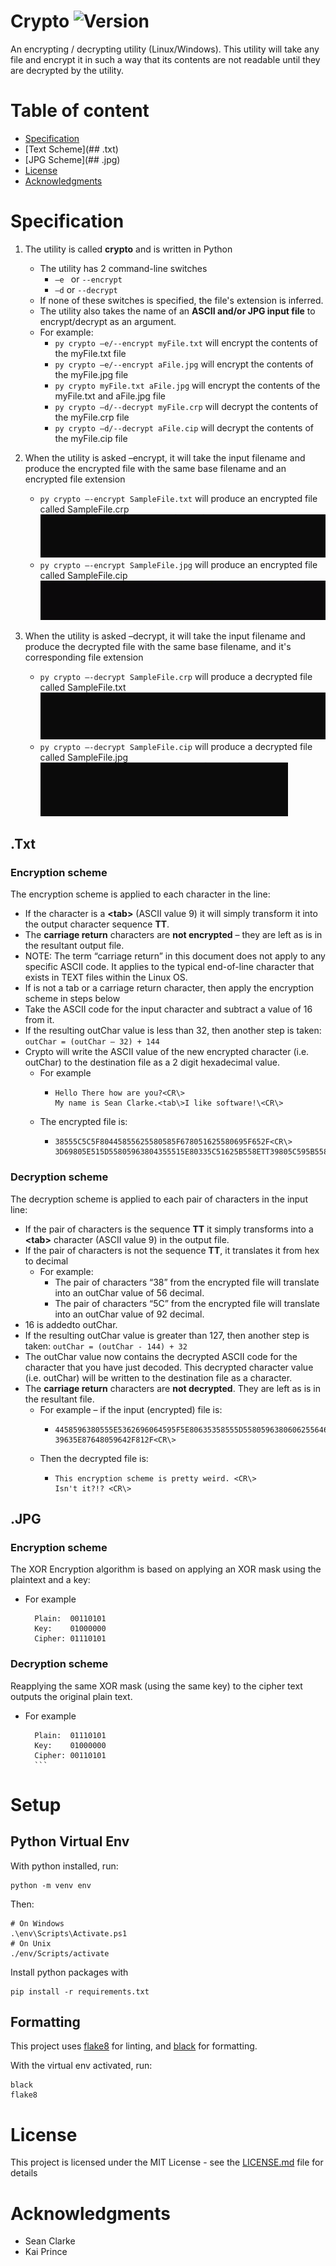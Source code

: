 # Crypto ![Version](https://img.shields.io/badge/Release-v2.0-blue)

An encrypting / decrypting utility (Linux/Windows). This utility will take any file and encrypt it in such a way that its contents are not readable until they are decrypted by the utility.

# Table of content

- [Specification](#specification)
- [Text Scheme](## .txt)
- [JPG  Scheme](## .jpg)
- [License](#License)
- [Acknowledgments](#Acknowledgments)


# Specification

1. The utility is called **crypto** and is written in Python

   - The utility has 2 command-line switches
     - `–e ` or `--encrypt`
     - `–d` or `--decrypt`
   - If none of these switches is specified, the file's extension is inferred.
   - The utility also takes the name of an **ASCII and/or JPG input file** to encrypt/decrypt as an argument.
   - For example:
     - `py crypto –e/--encrypt myFile.txt` will encrypt the contents of the myFile.txt file
     - `py crypto –e/--encrypt aFile.jpg` will encrypt the contents of the myFile.jpg file
     - `py crypto myFile.txt aFile.jpg` will encrypt the contents of the myFile.txt and aFile.jpg file
     - `py crypto –d/--decrypt myFile.crp` will decrypt the contents of the myFile.crp file
     - `py crypto –d/--decrypt aFile.cip` will decrypt the contents of the myFile.cip file


2. When the utility is asked –encrypt, it will take the input filename and produce the encrypted file 
   with the same base filename and an encrypted file extension

   - `py crypto –-encrypt SampleFile.txt` will produce an encrypted file called SampleFile.crp<br>
     ![Encryption Demo](demo/EncryptGif.gif)
   - `py crypto –-encrypt SampleFile.jpg` will produce an encrypted file called SampleFile.cip<br>
     ![Encryption Demo](demo/EncryptGifB.gif)

3. When the utility is asked –decrypt, it will take
   the input filename and produce the decrypted file with the same base filename, and it's corresponding  file extension

   - `py crypto –-decrypt SampleFile.crp` will produce a decrypted file called SampleFile.txt<br>
     ![Decryption Demo](demo/DecryptGif.gif)
   - `py crypto –-decrypt SampleFile.cip` will produce a decrypted file called SampleFile.jpg<br>
     ![Decryption Demo](demo/DecryptGifB.gif)
     
## .Txt
### Encryption scheme

The encryption scheme is applied to each character in the line:

- If the character is a **\<tab\>** (ASCII value 9) it will simply transform it into the output character sequence **TT**.
- The **carriage return** characters are **not encrypted** – they are left as is in the resultant output file.
- NOTE: The term “carriage return” in this document does not apply to any specific ASCII code.
  It applies to the typical end-of-line character that exists in TEXT files within the Linux OS.
- If is not a tab or a carriage return character, then apply the encryption scheme in steps below
- Take the ASCII code for the input character and subtract a value of 16 from it.
- If the resulting outChar value is less than 32, then another step is taken: `outChar = (outChar – 32) + 144`
- Crypto will write the ASCII value of the new encrypted character
  (i.e. outChar) to the destination file as a 2 digit hexadecimal value.
  - For example
    - ```
      Hello There how are you?<CR\>
      My name is Sean Clarke.<tab\>I like software!\<CR\>
      ```
  - The encrypted file is:
    - ```
      38555C5C5F80445855625580585F678051625580695F652F<CR\>
      3D69805E515D55805963804355515E80335C51625B558ETT39805C595B5580635F56646751625581<CR\>
      ```

### Decryption scheme  
The decryption scheme is applied to each pair of characters in the input line:

- If the pair of characters is the sequence **TT**
  it simply transforms into a **<tab\>** character (ASCII value 9) in the output file.
- If the pair of characters is not the sequence **TT**, it translates it from hex to decimal
  - For example:
    - The pair of characters “38” from the encrypted file will translate into an outChar value of 56 decimal.
    - The pair of characters “5C” from the encrypted file will translate into an outChar value of 92 decimal.
- 16 is addedto outChar.
- If the resulting outChar value is greater than 127,
  then another step is taken: `outChar = (outChar - 144) + 32`
- The outChar value now contains the decrypted ASCII code for the character that you have just decoded.
  This decrypted character value (i.e. outChar) will be written to the destination file as a character.
- The **carriage return** characters are **not decrypted**. They are left as is in the resultant file.
  - For example – if the input (encrypted) file is:
    - ```
      4458596380555E5362696064595F5E80635358555D55805963806062556464698067555962548E<CR\>
      39635E87648059642F812F<CR\>
      ```
  - Then the decrypted file is:
    - ```
      This encryption scheme is pretty weird. <CR\>
      Isn't it?!? <CR\>
      ```

## .JPG
### Encryption scheme
The XOR Encryption algorithm is based on applying an XOR mask using the plaintext and a key:
  - For example
    ```
      Plain:  00110101
      Key:    01000000
      Cipher: 01110101
      ```
### Decryption scheme  
Reapplying the same XOR mask (using the same key) to the cipher text outputs the original plain text.
- For example
    ```
      Plain:  01110101
      Key:    01000000
      Cipher: 00110101
      ```

# Setup

## Python Virtual Env

With python installed, run:

```
python -m venv env
```

Then:

```
# On Windows
.\env\Scripts\Activate.ps1
# On Unix
./env/Scripts/activate
```

Install python packages with

```
pip install -r requirements.txt
```

## Formatting

This project uses [flake8](https://flake8.pycqa.org/en/latest/index.html) for linting, and [black](https://black.readthedocs.io/en/stable/index.html) for formatting.

With the virtual env activated, run:

```
black
flake8
```

# License

This project is licensed under the MIT License - see the
[LICENSE.md](LICENSE.md) file for details

# Acknowledgments

- Sean Clarke
- Kai Prince
